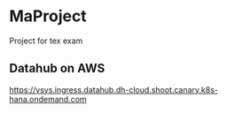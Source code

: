 # MaProject
Project for tex exam

## Datahub on AWS
https://vsys.ingress.datahub.dh-cloud.shoot.canary.k8s-hana.ondemand.com
